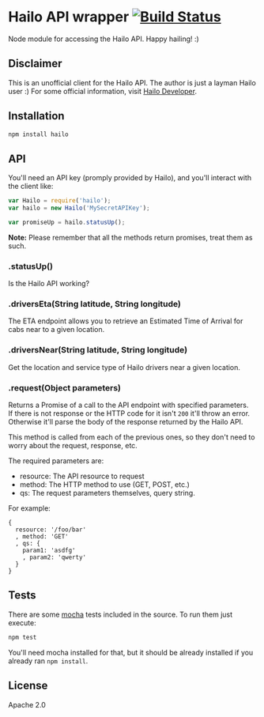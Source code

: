 # Hailo API wrapper [![Build Status](https://travis-ci.org/mmolina/hailo-node.svg?branch=master)](https://travis-ci.org/mmolina/hailo-node)

Node module for accessing the Hailo API. Happy hailing! :)

## Disclaimer

This is an unofficial client for the Hailo API. The author is just a layman
Hailo user :)
For some official information, visit [Hailo Developer](https://developer.hailoapp.com/ 'Hailo Developer').

## Installation

```bash
npm install hailo
```

## API

You'll need an API key (promply provided by Hailo), and you'll interact with the client like:

```javascript
var Hailo = require('hailo');
var hailo = new Hailo('MySecretAPIKey');

var promiseUp = hailo.statusUp();

```

**Note:** Please remember that all the methods return promises, treat them as such.

### .statusUp()
Is the Hailo API working?

### .driversEta(String latitude, String longitude)
The ETA endpoint allows you to retrieve an Estimated Time of Arrival for cabs near to a given location.

### .driversNear(String latitude, String longitude)
Get the location and service type of Hailo drivers near a given location.

### .request(Object parameters)
Returns a Promise of a call to the API endpoint with specified parameters.  
If there is not response or the HTTP code for it isn't `200` it'll throw an error. Otherwise it'll parse the body of the response returned by the Hailo API.

This method is called from each of the previous ones, so they don't need to worry about the request, response, etc.

The required parameters are:
 * resource: The API resource to request
 * method: The HTTP method to use (GET, POST, etc.)
 * qs: The request parameters themselves, query string.

For example:
```
{
  resource: '/foo/bar'
  , method: 'GET'
  , qs: {
    param1: 'asdfg'
    , param2: 'qwerty'
  }
}
```

## Tests

There are some [mocha](http://visionmedia.github.io/mocha/) tests included in the source. To run them just execute:

```bash
npm test
```

You'll need mocha installed for that, but it should be already installed if you already ran `npm install`.


## License

Apache 2.0
